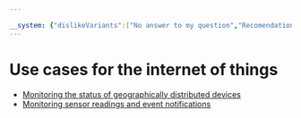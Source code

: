 ```yaml
---

__system: {"dislikeVariants":["No answer to my question","Recomendations didn't help","The content doesn't match title","Other"]}
---
```

# Use cases for the internet of things

* [Monitoring the status of geographically distributed devices](datalens.md)
* [Monitoring sensor readings and event notifications](monitoring.md)